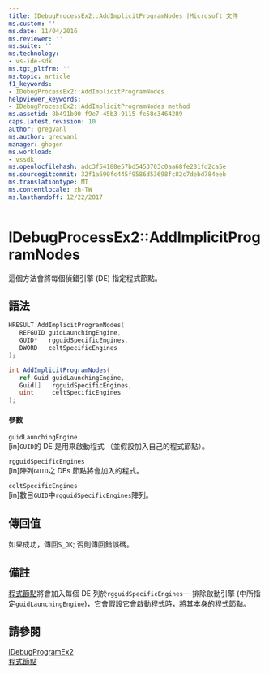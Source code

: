 ```yaml
---
title: IDebugProcessEx2::AddImplicitProgramNodes |Microsoft 文件
ms.custom: ''
ms.date: 11/04/2016
ms.reviewer: ''
ms.suite: ''
ms.technology:
- vs-ide-sdk
ms.tgt_pltfrm: ''
ms.topic: article
f1_keywords:
- IDebugProcessEx2::AddImplicitProgramNodes
helpviewer_keywords:
- IDebugProcessEx2::AddImplicitProgramNodes method
ms.assetid: 8b491b00-f9e7-45b3-9115-fe58c3464289
caps.latest.revision: 10
author: gregvanl
ms.author: gregvanl
manager: ghogen
ms.workload:
- vssdk
ms.openlocfilehash: adc3f54188e57bd5453703c0aa68fe281fd2ca5e
ms.sourcegitcommit: 32f1a690fc445f9586d53698fc82c7debd784eeb
ms.translationtype: MT
ms.contentlocale: zh-TW
ms.lasthandoff: 12/22/2017
---
```

# <a name="idebugprocessex2addimplicitprogramnodes"></a>IDebugProcessEx2::AddImplicitProgramNodes
這個方法會將每個偵錯引擎 (DE) 指定程式節點。  
  
## <a name="syntax"></a>語法  
  
```cpp  
HRESULT AddImplicitProgramNodes(  
   REFGUID guidLaunchingEngine,  
   GUID*   rgguidSpecificEngines,  
   DWORD   celtSpecificEngines  
);  
```  
  
```csharp  
int AddImplicitProgramNodes(  
   ref Guid guidLaunchingEngine,  
   Guid[]   rgguidSpecificEngines,  
   uint     celtSpecificEngines  
);  
```  
  
#### <a name="parameters"></a>參數  
 `guidLaunchingEngine`  
 [in]`GUID`的 DE 是用來啟動程式 （並假設加入自己的程式節點）。  
  
 `rgguidSpecificEngines`  
 [in]陣列`GUID`之 DEs 節點將會加入的程式。  
  
 `celtSpecificEngines`  
 [in]數目`GUID`中`rgguidSpecificEngines`陣列。  
  
## <a name="return-value"></a>傳回值  
 如果成功，傳回`S_OK`; 否則傳回錯誤碼。  
  
## <a name="remarks"></a>備註  
 [程式節點](../../../extensibility/debugger/program-nodes.md)將會加入每個 DE 列於`rgguidSpecificEngines`— 排除啟動引擎 (中所指定`guidLaunchingEngine`)，它會假設它會啟動程式時，將其本身的程式節點。  
  
## <a name="see-also"></a>請參閱  
 [IDebugProgramEx2](../../../extensibility/debugger/reference/idebugprogramex2.md)   
 [程式節點](../../../extensibility/debugger/program-nodes.md)
